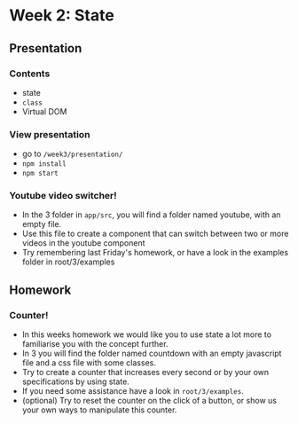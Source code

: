 # Week 2: State

## Presentation

### Contents

* state
* `class`
* Virtual DOM

### View presentation

* go to `/week3/presentation/`
* `npm install`
* `npm start`

### Youtube video switcher!

* In the 3 folder in `app/src`, you will find a folder named youtube, with an empty file.
* Use this file to create a component that can switch between two or more videos in the youtube component
* Try remembering last Friday's homework, or have a look in the examples folder in root/3/examples

## Homework

### Counter!

* In this weeks homework we would like you to use state a lot more to familiarise you with the concept further.
* In 3 you will find the folder named countdown with an empty javascript file and a css file with some classes.
* Try to create a counter that increases every second or by your own specifications by using state.
* If you need some assistance have a look in `root/3/examples`.
* (optional) Try to reset the counter on the click of a button, or show us your own ways to manipulate this counter.
